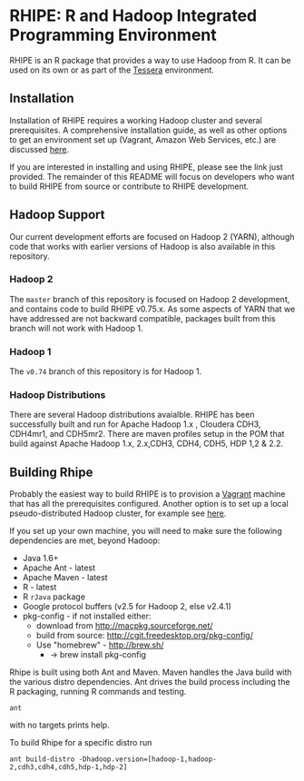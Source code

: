 

# RHIPE: R and Hadoop Integrated Programming Environment #

RHIPE is an R package that provides a way to use Hadoop from R.  It can be used on its own or as part of the [Tessera](tessera.io) environment.  

## Installation ##

Installation of RHIPE requires a working Hadoop cluster and several prerequisites.  A comprehensive installation guide, as well as other options to get an environment set up (Vagrant, Amazon Web Services, etc.) are discussed [here](http://tessera.io/#quickstart).

If you are interested in installing and using RHIPE, please see the link just provided.  The remainder of this README will focus on developers who want to build RHIPE from source or contribute to RHIPE development.  

## Hadoop Support ##

Our current development efforts are focused on Hadoop 2 (YARN), although code that works with earlier versions of Hadoop is also available in this repository.

### Hadoop 2 ###

The `master` branch of this repository is focused on Hadoop 2 development, and contains code to build RHIPE v0.75.x.  As some aspects of YARN that we have addressed are not backward compatible, packages built from this branch will not work with Hadoop 1.

### Hadoop 1 ###

The `v0.74` branch of this repository is for Hadoop 1.

### Hadoop Distributions ###

There are several Hadoop distributions avaialble.  RHIPE has been successfully built and run for Apache Hadoop 1.x , Cloudera CDH3, CDH4mr1, and CDH5mr2.  There are maven profiles setup in the POM that build against Apache Hadoop 1.x, 2.x,CDH3, CDH4, CDH5, HDP 1,2 & 2.2.   

## Building Rhipe ##

Probably the easiest way to build RHIPE is to provision a [Vagrant](https://github.com/tesseradata/install-vagrant) machine that has all the prerequisites configured.  Another option is to set up a local pseudo-distributed Hadoop cluster, for example see [here](https://github.com/hafen/RHIPE/blob/master/cdh5-on-mac.md).

If you set up your own machine, you will need to make sure the following dependencies are met, beyond Hadoop:

* Java 1.6+
* Apache Ant - latest
* Apache Maven - latest
* R - latest
* R `rJava` package
* Google protocol buffers (v2.5 for Hadoop 2, else v2.4.1)
* pkg-config - if not installed either:
    * download from http://macpkg.sourceforge.net/
    * build from source: http://cgit.freedesktop.org/pkg-config/
    * Use "homebrew" - http://brew.sh/
        * -> brew install pkg-config

Rhipe is built using both Ant and Maven.  Maven handles the Java build with the various distro dependencies.  Ant drives the build process including the R packaging, running R commands and testing.

```
ant
```

with no targets prints help.

To build Rhipe for a specific distro run

```
ant build-distro -Dhadoop.version=[hadoop-1,hadoop-2,cdh3,cdh4,cdh5,hdp-1,hdp-2]
```
